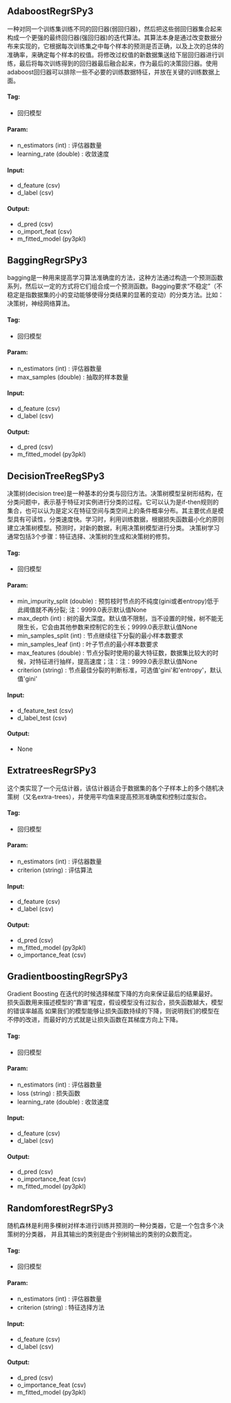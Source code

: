 
## AdaboostRegrSPy3

一种对同一个训练集训练不同的回归器(弱回归器)，然后把这些弱回归器集合起来构成一个更强的最终回归器(强回归器)的迭代算法。其算法本身是通过改变数据分布来实现的，它根据每次训练集之中每个样本的预测是否正确，以及上次的总体的准确率，来确定每个样本的权值。将修改过权值的新数据集送给下层回归器进行训练，最后将每次训练得到的回归器最后融合起来，作为最后的决策回归器。使用adaboost回归器可以排除一些不必要的训练数据特征，并放在关键的训练数据上面。

#### Tag:
* 回归模型

#### Param:
* n_estimators (int) : 评估器数量
* learning_rate (double) : 收敛速度

#### Input:
* d_feature (csv) 
* d_label (csv) 

#### Output:
* d_pred (csv) 
* o_import_feat (csv) 
* m_fitted_model (py3pkl) 

## BaggingRegrSPy3

bagging是一种用来提高学习算法准确度的方法，这种方法通过构造一个预测函数系列，然后以一定的方式将它们组合成一个预测函数。Bagging要求“不稳定”（不稳定是指数据集的小的变动能够使得分类结果的显著的变动）的分类方法。比如：决策树，神经网络算法。

#### Tag:
* 回归模型

#### Param:
* n_estimators (int) : 评估器数量
* max_samples (double) : 抽取的样本数量

#### Input:
* d_feature (csv) 
* d_label (csv) 

#### Output:
* d_pred (csv) 
* m_fitted_model (py3pkl) 

## DecisionTreeRegSPy3

决策树(decision tree)是一种基本的分类与回归方法。决策树模型呈树形结构，在分类问题中，表示基于特征对实例进行分类的过程。它可以认为是if-then规则的集合，也可以认为是定义在特征空间与类空间上的条件概率分布。其主要优点是模型具有可读性，分类速度快。学习时，利用训练数据，根据损失函数最小化的原则建立决策树模型。预测时，对新的数据，利用决策树模型进行分类。
决策树学习通常包括3个步骤：特征选择、决策树的生成和决策树的修剪。

#### Tag:
* 回归模型

#### Param:
* min_impurity_split (double) : 预剪枝时节点的不纯度(gini或者entropy)低于此阈值就不再分裂; 注：9999.0表示默认值None
* max_depth (int) : 树的最大深度。默认值不限制，当不设置的时候，树不能无限生长，它会由其他参数来控制它的生长；9999.0表示默认值None
* min_samples_split (int) : 节点继续往下分裂的最小样本数要求
* min_samples_leaf (int) : 叶子节点的最小样本数要求
* max_features (double) : 节点分裂时使用的最大特征数，数据集比较大的时候，对特征进行抽样，提高速度；注：注：9999.0表示默认值None
* criterion (string) : 节点最佳分裂的判断标准，可选值'gini'和'entropy'，默认值'gini'

#### Input:
* d_feature_test (csv) 
* d_label_test (csv) 

#### Output:
* None

## ExtratreesRegrSPy3

这个类实现了一个元估计器，该估计器适合于数据集的各个子样本上的多个随机决策树（又名extra-trees），并使用平均值来提高预测准确度和控制过度拟合。

#### Tag:
* 回归模型

#### Param:
* n_estimators (int) : 评估器数量
* criterion (string) : 评估算法

#### Input:
* d_feature (csv) 
* d_label (csv) 

#### Output:
* d_pred (csv) 
* m_fitted_model (py3pkl) 
* o_importance_feat (csv) 

## GradientboostingRegrSPy3

Gradient Boosting 在迭代的时候选择梯度下降的方向来保证最后的结果最好。 损失函数用来描述模型的“靠谱”程度，假设模型没有过拟合，损失函数越大，模型的错误率越高 如果我们的模型能够让损失函数持续的下降，则说明我们的模型在不停的改进，而最好的方式就是让损失函数在其梯度方向上下降。

#### Tag:
* 回归模型

#### Param:
* n_estimators (int) : 评估器数量
* loss (string) : 损失函数
* learning_rate (double) : 收敛速度

#### Input:
* d_feature (csv) 
* d_label (csv) 

#### Output:
* d_pred (csv) 
* o_importance_feat (csv) 
* m_fitted_model (py3pkl) 

## RandomforestRegrSPy3

随机森林是利用多棵树对样本进行训练并预测的一种分类器，它是一个包含多个决策树的分类器， 并且其输出的类别是由个别树输出的类别的众数而定。

#### Tag:
* 回归模型

#### Param:
* n_estimators (int) : 评估器数量
* criterion (string) : 特征选择方法

#### Input:
* d_feature (csv) 
* d_label (csv) 

#### Output:
* d_pred (csv) 
* o_importance_feat (csv) 
* m_fitted_model (py3pkl) 
